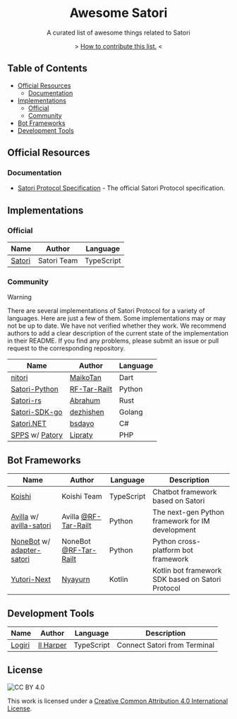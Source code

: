 <div align="center">
  <h1 id="satori">Awesome Satori</h1>
  <p>A curated list of awesome things related to Satori</p>
  <p>&gt; <a href="./CONTRIBUTION.md">How to contribute this list.</a> &lt;</p>
</div>

## Table of Contents

- [Official Resources](#official-resources)
    - [Documentation](#documentation)
- [Implementations](#implementations)
    - [Official](#official)
    - [Community](#community)
- [Bot Frameworks](#bot-frameworks)
- [Development Tools](#development-tools)

## Official Resources

### Documentation

- [Satori Protocol Specification](https://satori.js.org/zh-CN/) - The official Satori Protocol specification.

## Implementations

### Official

| Name | Author |  Language |
| --- | --- | --- |
| [Satori](https://github.com/satorijs/satori) | Satori Team | TypeScript |

### Community

> [!WARNING]
> There are several implementations of Satori Protocol for a variety of languages.
> Here are just a few of them. Some implementations may or may not be up to date.
> We have not verified whether they work.
> We recommend authors to add a clear description of the current state of the implementation in their README.
> If you find any problems, please submit an issue or pull request to the corresponding repository.

<!--:x: / :white_check_mark:-->

| Name | Author |  Language |
| --- | --- | --- |
| [nitori](https://github.com/kawashiro-juukou/nitori) | [MaikoTan](https://github.com/MaikoTan) | Dart |
| [Satori-Python](https://github.com/RF-Tar-Railt/satori-python) | [RF-Tar-Railt](https://github.com/RF-Tar-Railt) | Python |
| [Satori-rs](https://github.com/satorijs/satori-rs)             | [Abrahum](https://github.com/Abrahum) | Rust |
| [Satori-SDK-go](https://github.com/satori-protocol-go/satori-sdk-go)    | [dezhishen](https://github.com/dezhishen)  | Golang |
| [Satori.NET](https://github.com/bsdayo/Satori.NET)             | [bsdayo](https://github.com/bsdayo) | C# |
| [SPPS](https://github.com/im-patory/spps) w/ [Patory](https://github.com/im-patory/patory) | [Lipraty](https://github.com/Lipraty) | PHP |

## Bot Frameworks

| Name | Author | Language | Description |
| --- | --- | --- | --- |
| [Koishi](https://koishi.chat/) | Koishi Team | TypeScript | Chatbot framework based on Satori |
| [Avilla](https://graia.cn/avilla/) w/ [avilla-satori](https://github.com/GraiaProject/Avilla/tree/ryanvk-v1.2/avilla/satori) | Avilla [@RF-Tar-Railt](https://github.com/RF-Tar-Railt) | Python | The next-gen Python framework for IM development |
| [NoneBot](https://nonebot.dev/) w/ [adapter-satori](https://github.com/nonebot/adapter-satori) | NoneBot [@RF-Tar-Railt](https://github.com/RF-Tar-Railt) | Python | Python cross-platform bot framework |
| [Yutori-Next](https://nyayurn.github.io/Yutori-Next/) | [Nyayurn](https://github.com/Nyayurn) | Kotlin | Kotlin bot framework SDK based on Satori Protocol |

## Development Tools

| Name | Author | Language | Description |
| --- | --- | --- | --- |
| [Logiri](https://github.com/ilharp/logiri) | [Il Harper](https://github.com/ilharp) | TypeScript | Connect Satori from Terminal |

## License

![CC BY 4.0](https://i.creativecommons.org/l/by/4.0/88x31.png)

This work is licensed under a [Creative Common Attribution 4.0 International License][cc-by].

[cc-by]: http://creativecommons.org/licenses/by/4.0/
